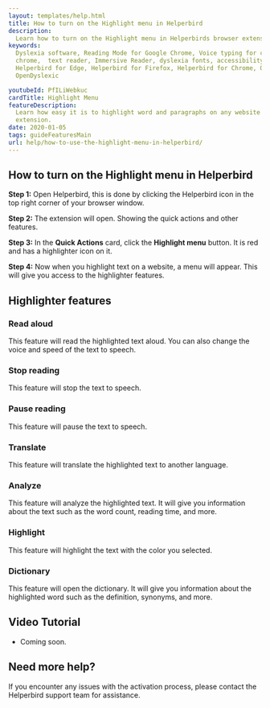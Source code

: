 ```yaml
---
layout: templates/help.html
title: How to turn on the Highlight menu in Helperbird
description:
  Learn how to turn on the Highlight menu in Helperbirds browser extension.
keywords:
  Dyslexia software, Reading Mode for Google Chrome, Voice typing for chrome, Text to speech for
  chrome,  text reader, Immersive Reader, dyslexia fonts, accessibility software, dyslexia software,
  Helperbird for Edge, Helperbird for Firefox, Helperbird for Chrome, Opendyslexic for Chrome,
  OpenDyslexic

youtubeId: PfILiWebkuc
cardTitle: Highlight Menu
featureDescription:
  Learn how easy it is to highlight word and paragraphs on any website with Helperbirds browser
  extension.
date: 2020-01-05
tags: guideFeaturesMain
url: help/how-to-use-the-highlight-menu-in-helperbird/
---
```


## How to turn on the Highlight menu in Helperbird

**Step 1:** Open Helperbird, this is done by clicking the Helperbird icon in the top right corner of your browser window.

**Step 2:** The extension will open. Showing the quick actions and other features.

**Step 3:** In the **Quick Actions** card, click the **Highlight menu** button. It is red and has a highlighter icon on it.

**Step 4:** Now when you highlight text on a website, a menu will appear. This will give you access to the highlighter features.


## Highlighter features

### Read aloud

This feature will read the highlighted text aloud. You can also change the voice and speed of the text to speech.

### Stop reading

This feature will stop the text to speech.

### Pause reading

This feature will pause the text to speech.

### Translate

This feature will translate the highlighted text to another language.

### Analyze

This feature will analyze the highlighted text. It will give you information about the text such as the word count, reading time, and more.

### Highlight

This feature will highlight the text with the color you selected.

### Dictionary

This feature will open the dictionary. It will give you information about the highlighted word such as the definition, synonyms, and more.


## Video Tutorial

- Coming soon.



## Need more help?

If you encounter any issues with the activation process, please contact the Helperbird support team for assistance.




